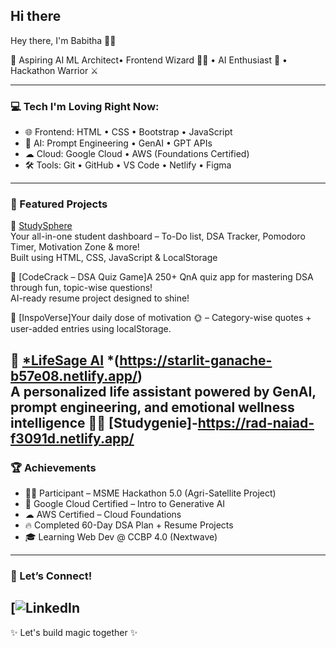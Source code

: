 ## Hi there 

Hey there, I'm Babitha 👋✨


  🚀 Aspiring AI ML Architect• Frontend Wizard 🧙‍♀ • AI Enthusiast 🤖 • Hackathon Warrior ⚔


---

### 💻 Tech I'm Loving Right Now:
- 🌐 Frontend: HTML • CSS • Bootstrap • JavaScript
- 🧠 AI: Prompt Engineering • GenAI • GPT APIs
- ☁ Cloud: Google Cloud • AWS (Foundations Certified)
- 🛠 Tools: Git • GitHub • VS Code • Netlify • Figma

---

### 🌟 Featured Projects

📌 [StudySphere](https://github.com/BABI1023/STUDYSPHERE)  
Your all-in-one student dashboard – To-Do list, DSA Tracker, Pomodoro Timer, Motivation Zone & more!  
Built using HTML, CSS, JavaScript & LocalStorage

📌 [CodeCrack – DSA Quiz Game]A 250+ QnA quiz app for mastering DSA through fun, topic-wise questions!  
AI-ready resume project designed to shine!

📌 [InspoVerse]Your daily dose of motivation 🌞 – Category-wise quotes + user-added entries using localStorage.

📌 [*LifeSage AI](#) *(https://starlit-ganache-b57e08.netlify.app/)  
A personalized life assistant powered by GenAI, prompt engineering, and emotional wellness intelligence 🧠✨
 [Studygenie]-https://rad-naiad-f3091d.netlify.app/
---

### 🏆 Achievements
- 👩‍💻 Participant – MSME Hackathon 5.0 (Agri-Satellite Project)
- 🧠 Google Cloud Certified – Intro to Generative AI
- ☁ AWS Certified – Cloud Foundations  
- 🔥 Completed 60-Day DSA Plan + Resume Projects  
- 🎓 Learning Web Dev @ CCBP 4.0 (Nextwave)

---

### 💖 Let’s Connect!
[![LinkedIn](https://www.linkedin.com/in/deepitha-babitha-sree-bitra?utm_source=share&utm_campaign=share_via&utm_content=profile&utm_medium=android_app)  
---

✨ Let's build magic together ✨


